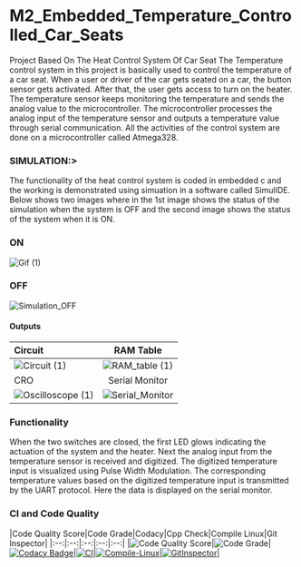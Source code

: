 
# M2_Embedded_Temperature_Controlled_Car_Seats
Project Based On The Heat Control System Of Car Seat
The Temperature control system in this project is basically used to control the temperature of a car seat. When a user or driver of the car gets seated on a car, the button sensor gets activated. After that, the user gets access to turn on the heater. The temperature sensor keeps monitoring the temperature and sends the analog value to the microcontroller. The microcontroller processes the analog input of the temperature sensor and outputs a temperature value through serial communication. All the activities of the control system are done on a microcontroller called Atmega328.

### SIMULATION:>



The functionality of the heat control system is coded in embedded c and the working is demonstrated using simuation in a software called SimulIDE. Below shows two images where in the 1st image shows the status of the simulation when the system is OFF and the second image shows the status of the system when it is ON.

### ON

![Gif (1)](https://user-images.githubusercontent.com/94337093/144182795-892c5829-ecd9-464e-9b6a-342f43967548.gif)

### OFF

![Simulation_OFF](https://user-images.githubusercontent.com/94337093/144200480-ebcfc35a-62b5-4ed9-8816-58f8d810c945.png)


#### Outputs

|Circuit| RAM Table|
|:--|:--:|
|![Circuit (1)](https://user-images.githubusercontent.com/94337093/144183093-92dc1485-cf51-4490-8e0f-71589b5d48e1.gif)|![RAM_table (1)](https://user-images.githubusercontent.com/94337093/144183831-d442492d-c37b-42b4-89b9-1abbcb8627af.gif)|
|CRO|Serial Monitor|
|![Oscilloscope (1)](https://user-images.githubusercontent.com/94337093/144183934-4beff1f7-9f47-49d3-89b6-8ae073d1052c.gif)|![Serial_Monitor](https://user-images.githubusercontent.com/94337093/144183970-60966b15-ee18-4cfa-9360-3eedea62e271.gif)|

### Functionality


When the two switches are closed, the first LED glows indicating the actuation of the system and the heater.
Next the analog input from the temperature sensor is received and digitized.
The digitized temperature input is visualized using Pulse Width Modulation.
The corresponding temperature values based on the digitized temperature input is transmitted by the UART protocol. Here the data is displayed on the serial monitor.


### CI and Code Quality

|Code Quality Score|Code Grade|Codacy|Cpp Check|Compile Linux|Git Inspector|
|:--:|:--:|:--:|:--:|:--:|
|![Code Quality Score](https://api.codiga.io/project/30146/score/svg)|![Code Grade](https://api.codiga.io/project/30146/status/svg)|[![Codacy Badge](https://app.codacy.com/project/badge/Grade/16717604904c4660bd6d2c39bced1115)](https://www.codacy.com/gh/VatsalKr/M2_Embedded_Temperature_Controlled_Car_Seats/dashboard?utm_source=github.com&amp;utm_medium=referral&amp;utm_content=VatsalKr/M2_Embedded_Temperature_Controlled_Car_Seats&amp;utm_campaign=Badge_Grade)|[![CI](https://github.com/VatsalKr/M2_Embedded_Temperature_Controlled_Car_Seats/actions/workflows/main.yml/badge.svg)](https://github.com/VatsalKr/M2_Embedded_Temperature_Controlled_Car_Seats/actions/workflows/main.yml)|[![Compile-Linux](https://github.com/VatsalKr/M2_Embedded_Temperature_Controlled_Car_Seats/actions/workflows/compile.yml/badge.svg)](https://github.com/VatsalKr/M2_Embedded_Temperature_Controlled_Car_Seats/actions/workflows/compile.yml)|[![GitInspector](https://github.com/VatsalKr/M2_Embedded_Temperature_Controlled_Car_Seats/actions/workflows/Gitinspector.yml/badge.svg)](https://github.com/VatsalKr/M2_Embedded_Temperature_Controlled_Car_Seats/actions/workflows/Gitinspector.yml)|
